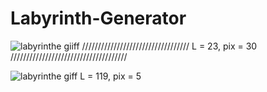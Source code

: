 # Labyrinth-Generator

![labyrinthe giiff](https://user-images.githubusercontent.com/77071173/109235614-4d5f6d80-77ce-11eb-9efe-9607143bb23d.gif)
 ////////////////////////////////// L = 23, pix = 30 /////////////////////////////////////

![labyrinthe giff](https://user-images.githubusercontent.com/77071173/109233751-b513b980-77ca-11eb-996f-737070a723fc.gif)
           L = 119, pix = 5
